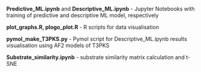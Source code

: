 **Predictive_ML.ipynb** and **Descriptive_ML.ipynb** - Jupyter Notebooks with training of predictive and descriptive ML model, respectively

**plot_graphs.R, plogo_plot.R** - R scripts for data visualisation

**pymol_make_T3PKS.py** - Pymol script for Descriptive_ML.ipynb results visualisation using AF2 models of T3PKS

**Substrate_similarity.ipynb** - substrate similarity matrix calculation and t-SNE

